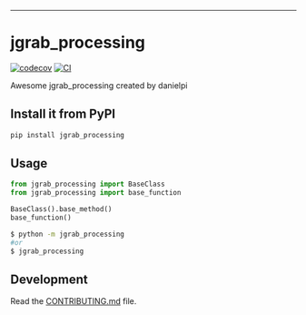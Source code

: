 ---
# jgrab_processing

[![codecov](https://codecov.io/gh/danielpi/JGRAB-Processing/branch/main/graph/badge.svg?token=JGRAB-Processing_token_here)](https://codecov.io/gh/danielpi/JGRAB-Processing)
[![CI](https://github.com/danielpi/JGRAB-Processing/actions/workflows/main.yml/badge.svg)](https://github.com/danielpi/JGRAB-Processing/actions/workflows/main.yml)

Awesome jgrab_processing created by danielpi

## Install it from PyPI

```bash
pip install jgrab_processing
```

## Usage

```py
from jgrab_processing import BaseClass
from jgrab_processing import base_function

BaseClass().base_method()
base_function()
```

```bash
$ python -m jgrab_processing
#or
$ jgrab_processing
```

## Development

Read the [CONTRIBUTING.md](CONTRIBUTING.md) file.
